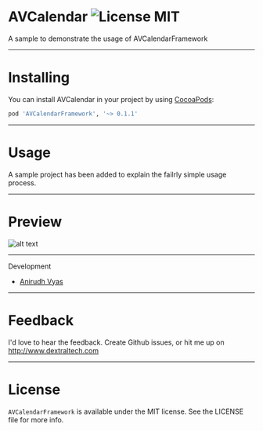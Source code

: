 # AVCalendar ![License MIT](https://go-shields.herokuapp.com/license-MIT-blue.png)
A sample to demonstrate the usage of AVCalendarFramework

---
# Installing 
You can install AVCalendar in your project by using [CocoaPods](https://github.com/cocoapods/cocoapods):

```Ruby
pod 'AVCalendarFramework', '~> 0.1.1'
```
---

# Usage

A sample project has been added to explain the failrly simple usage process.

---
# Preview

![alt text](https://raw.githubusercontent.com/vyasanirudh/AVCalendar/master/AVCalendarSample/AVCalendarSample/Screenshot.png)

---

Development

* [Anirudh Vyas](http://www.dextraltech.com)

---

# Feedback
I'd love to hear the feedback. Create Github issues, or hit me up on http://www.dextraltech.com

---

# License
`AVCalendarFramework` is available under the MIT license. See the LICENSE file for more info.
